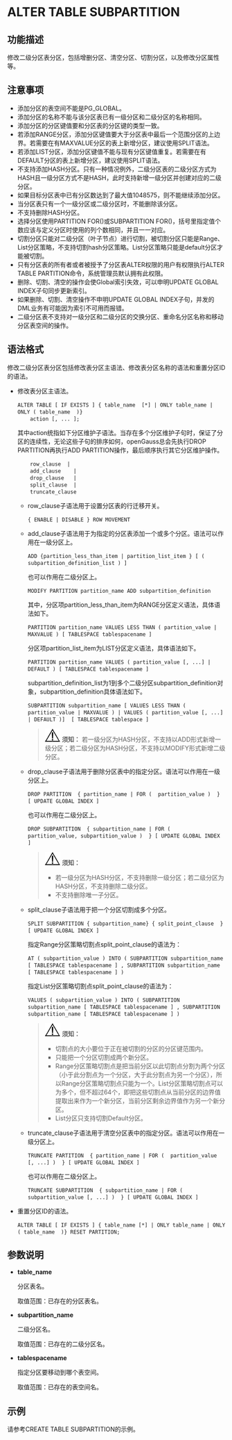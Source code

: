 # ALTER TABLE SUBPARTITION

## 功能描述<a name="zh-cn_topic_0283137443_zh-cn_topic_0237122077_zh-cn_topic_0059778761_s4954d450a2e8434aa3abac355bac38e6"></a>

修改二级分区表分区，包括增删分区、清空分区、切割分区，以及修改分区属性等。
## 注意事项<a name="zh-cn_topic_0283137443_zh-cn_topic_0237122077_zh-cn_topic_0059778761_s5b88399280d4435fbb63e27378589a97"></a>

-   添加分区的表空间不能是PG\_GLOBAL。
-   添加分区的名称不能与该分区表已有一级分区和二级分区的名称相同。
-   添加分区的分区键值要和分区表的分区键的类型一致。
-   若添加RANGE分区，添加分区键值要大于分区表中最后一个范围分区的上边界。若需要在有MAXVALUE分区的表上新增分区，建议使用SPLIT语法。
-   若添加LIST分区，添加分区键值不能与现有分区键值重复。若需要在有DEFAULT分区的表上新增分区，建议使用SPLIT语法。
-   不支持添加HASH分区。只有一种情况例外，二级分区表的二级分区方式为HASH且一级分区方式不是HASH，此时支持新增一级分区并创建对应的二级分区。
-   如果目标分区表中已有分区数达到了最大值1048575，则不能继续添加分区。
-   当分区表只有一个一级分区或二级分区时，不能删除该分区。
-   不支持删除HASH分区。
-   选择分区使用PARTITION FOR\(\)或SUBPARTITION FOR\(\)，括号里指定值个数应该与定义分区时使用的列个数相同，并且一一对应。
-   切割分区只能对二级分区（叶子节点）进行切割，被切割分区只能是Range、List分区策略，不支持切割hash分区策略。List分区策略只能是default分区才能被切割。
-   只有分区表的所有者或者被授予了分区表ALTER权限的用户有权限执行ALTER TABLE PARTITION命令，系统管理员默认拥有此权限。
-   删除、切割、清空的操作会使Global索引失效，可以申明UPDATE GLOBAL INDEX子句同步更新索引。
-   如果删除、切割、清空操作不申明UPDATE GLOBAL INDEX子句，并发的DML业务有可能因为索引不可用而报错。
-   二级分区表不支持对一级分区和二级分区的交换分区、重命名分区名称和移动分区表空间的操作。

## 语法格式<a name="zh-cn_topic_0283137443_zh-cn_topic_0237122077_zh-cn_topic_0059778761_s77ad09af007d4883a3bc70cc8a945481"></a>
修改二级分区表分区包括修改表分区主语法、修改表分区名称的语法和重置分区ID的语法。

-   修改表分区主语法。

    ```
    ALTER TABLE [ IF EXISTS ] { table_name  [*] | ONLY table_name | ONLY ( table_name  )}
        action [, ... ];
    ```

    其中action统指如下分区维护子语法。当存在多个分区维护子句时，保证了分区的连续性，无论这些子句的排序如何，openGauss总会先执行DROP PARTITION再执行ADD PARTITION操作，最后顺序执行其它分区维护操作。

    ```
        row_clause  |
        add_clause    |
        drop_clause   |    
        split_clause  |
        truncate_clause
    ```

    -   row\_clause子语法用于设置分区表的行迁移开关。

        ```
        { ENABLE | DISABLE } ROW MOVEMENT
        ```

    -   add\_clause子语法用于为指定的分区表添加一个或多个分区。语法可以作用在一级分区上。

        ```
        ADD {partition_less_than_item | partition_list_item } [ ( subpartition_definition_list ) ]
        ```

        也可以作用在二级分区上。

        ```
        MODIFY PARTITION partition_name ADD subpartition_definition
        ```

        其中，分区项partition\_less\_than\_item为RANGE分区定义语法，具体语法如下。

        ```
        PARTITION partition_name VALUES LESS THAN ( partition_value | MAXVALUE ) [ TABLESPACE tablespacename ]
        ```

        分区项partition\_list\_item为LIST分区定义语法，具体语法如下。

        ```
        PARTITION partition_name VALUES ( partition_value [, ...] | DEFAULT ) [ TABLESPACE tablespacename ]
        ```

        subpartition\_definition\_list为1到多个二级分区subpartition\_definition对象，subpartition\_definition具体语法如下。

        ```
        SUBPARTITION subpartition_name [ VALUES LESS THAN ( partition_value | MAXVALUE ) | VALUES ( partition_value [, ...] | DEFAULT )]  [ TABLESPACE tablespace ]
        ```

        >![](public_sys-resources/icon-notice.png) **须知：** 
        >若一级分区为HASH分区，不支持以ADD形式新增一级分区；若二级分区为HASH分区，不支持以MODIFY形式新增二级分区。

    -   drop\_clause子语法用于删除分区表中的指定分区。语法可以作用在一级分区上。

        ```
        DROP PARTITION  { partition_name | FOR (  partition_value )  } [ UPDATE GLOBAL INDEX ]
        ```

        也可以作用在二级分区上。

        ```
        DROP SUBPARTITION  { subpartition_name | FOR (  partition_value, subpartition_value )  } [ UPDATE GLOBAL INDEX ]
        ```

        >![](public_sys-resources/icon-notice.png) **须知：** 
        >-   若一级分区为HASH分区，不支持删除一级分区；若二级分区为HASH分区，不支持删除二级分区。
        >-   不支持删除唯一子分区。

    -   split\_clause子语法用于把一个分区切割成多个分区。

        ```
        SPLIT SUBPARTITION { subpartition_name} { split_point_clause  } [ UPDATE GLOBAL INDEX ]
        ```

        指定Range分区策略切割点split\_point\_clause的语法为：

        ```
        AT ( subpartition_value ) INTO ( SUBPARTITION subpartition_name [ TABLESPACE tablespacename ] , SUBPARTITION subpartition_name [ TABLESPACE tablespacename ] )
        ```

        指定List分区策略切割点split\_point\_clause的语法为：

        ```
        VALUES ( subpartition_value ) INTO ( SUBPARTITION subpartition_name [ TABLESPACE tablespacename ] , SUBPARTITION subpartition_name [ TABLESPACE tablespacename ] )
        ```

        >![](public_sys-resources/icon-notice.png) **须知：** 
        >-   切割点的大小要位于正在被切割的分区的分区键范围内。
        >-   只能把一个分区切割成两个新分区。
        >-   Range分区策略切割点是把当前分区以此切割点分割为两个分区（小于此分割点为一个分区，大于此分割点为另一个分区），所以Range分区策略切割点只能为一个。List分区策略切割点可以为多个，但不超过64个，即把这些切割点从当前分区的边界值提取出来作为一个新分区，当前分区剩余边界值作为另一个新分区。
        >-   List分区只支持切割Default分区。

    -   truncate\_clause子语法用于清空分区表中的指定分区。语法可以作用在一级分区上。

        ```
        TRUNCATE PARTITION  { partition_name | FOR (  partition_value [, ...] )  } [ UPDATE GLOBAL INDEX ]
        ```

        也可以作用在二级分区上。

        ```
        TRUNCATE SUBPARTITION  { subpartition_name | FOR (  subpartition_value [, ...] )  } [ UPDATE GLOBAL INDEX ]
        ```

-   重置分区ID的语法。

    ```
    ALTER TABLE [ IF EXISTS ] { table_name [*] | ONLY table_name | ONLY ( table_name  )} RESET PARTITION;
    ```


## 参数说明<a name="zh-cn_topic_0283137443_zh-cn_topic_0237122077_zh-cn_topic_0059778761_sff7a5cc103ab41709c6f7249e8d47808"></a>

-   **table\_name**

    分区表名。

    取值范围：已存在的分区表名。

-   **subpartition\_name**

    二级分区名。

    取值范围：已存在的二级分区名。

-   **tablespacename**

    指定分区要移动到哪个表空间。

    取值范围：已存在的表空间名。


## 示例<a name="zh-cn_topic_0283137443_zh-cn_topic_0237122077_zh-cn_topic_0059778761_s50d0d11ee3074db6911f91d1d9e31fbd"></a>

请参考CREATE TABLE SUBPARTITION的示例。

